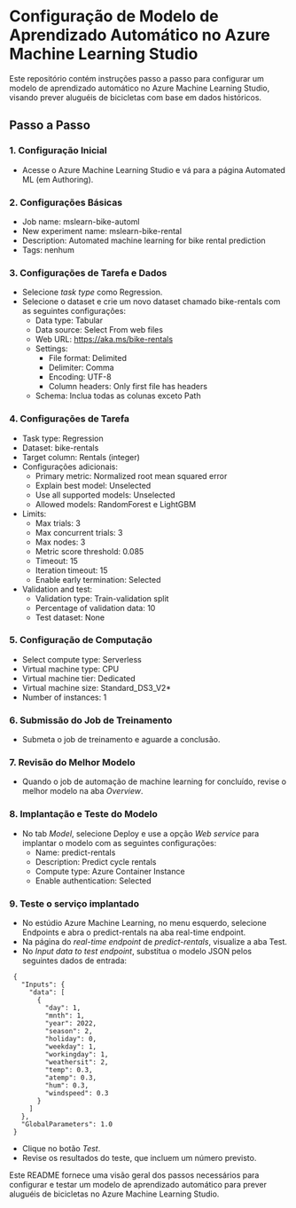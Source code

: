 # Configuração de Modelo de Aprendizado Automático no Azure Machine Learning Studio

Este repositório contém instruções passo a passo para configurar um modelo de aprendizado automático no Azure Machine Learning Studio, visando prever aluguéis de bicicletas com base em dados históricos.

## Passo a Passo

### 1. Configuração Inicial

- Acesse o Azure Machine Learning Studio e vá para a página Automated ML (em Authoring).

### 2. Configurações Básicas

- Job name: mslearn-bike-automl
- New experiment name: mslearn-bike-rental
- Description: Automated machine learning for bike rental prediction
- Tags: nenhum

### 3. Configurações de Tarefa e Dados

- Selecione *task type* como Regression.
- Selecione o dataset e crie um novo dataset chamado bike-rentals com as seguintes configurações:
  - Data type: Tabular
  - Data source: Select From web files
  - Web URL: https://aka.ms/bike-rentals
  - Settings:
    - File format: Delimited
    - Delimiter: Comma
    - Encoding: UTF-8
    - Column headers: Only first file has headers
  - Schema: Inclua todas as colunas exceto Path

### 4. Configurações de Tarefa

- Task type: Regression
- Dataset: bike-rentals
- Target column: Rentals (integer)
- Configurações adicionais:
  - Primary metric: Normalized root mean squared error
  - Explain best model: Unselected
  - Use all supported models: Unselected
  - Allowed models: RandomForest e LightGBM
 - Limits:
    - Max trials: 3
    - Max concurrent trials: 3
    - Max nodes: 3
    - Metric score threshold: 0.085
    - Timeout: 15
    - Iteration timeout: 15
    - Enable early termination: Selected
- Validation and test:
    - Validation type: Train-validation split
    - Percentage of validation data: 10
    - Test dataset: None

### 5. Configuração de Computação

- Select compute type: Serverless
- Virtual machine type: CPU
- Virtual machine tier: Dedicated
- Virtual machine size: Standard_DS3_V2*
- Number of instances: 1

### 6. Submissão do Job de Treinamento

- Submeta o job de treinamento e aguarde a conclusão.

### 7. Revisão do Melhor Modelo

- Quando o job de automação de machine learning for concluído, revise o melhor modelo na aba *Overview*.

### 8. Implantação e Teste do Modelo

- No tab *Model*, selecione Deploy e use a opção *Web service* para implantar o modelo com as seguintes configurações:
  - Name: predict-rentals
  - Description: Predict cycle rentals
  - Compute type: Azure Container Instance
  - Enable authentication: Selected

### 9. Teste o serviço implantado

- No estúdio Azure Machine Learning, no menu esquerdo, selecione Endpoints e abra o predict-rentals na aba real-time endpoint.
- Na página do *real-time endpoint* de *predict-rentals*, visualize a aba Test.
- No *Input data to test endpoint*, substitua o modelo JSON pelos seguintes dados de entrada:
```
 {
   "Inputs": { 
     "data": [
       {
         "day": 1,
         "mnth": 1,   
         "year": 2022,
         "season": 2,
         "holiday": 0,
         "weekday": 1,
         "workingday": 1,
         "weathersit": 2, 
         "temp": 0.3, 
         "atemp": 0.3,
         "hum": 0.3,
         "windspeed": 0.3 
       }
     ]    
   },   
   "GlobalParameters": 1.0
 }
```
- Clique no botão *Test*.
- Revise os resultados do teste, que incluem um número previsto.

Este README fornece uma visão geral dos passos necessários para configurar e testar um modelo de aprendizado automático para prever aluguéis de bicicletas no Azure Machine Learning Studio.
